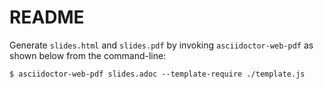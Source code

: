 # README

Generate `slides.html` and `slides.pdf` by invoking `asciidoctor-web-pdf` as shown below from the command-line:
```console
$ asciidoctor-web-pdf slides.adoc --template-require ./template.js
```
